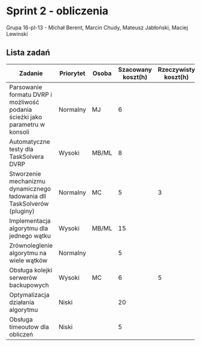 # Sprint 2 - obliczenia
Grupa 16-pl-13 - Michał Berent, Marcin Chudy, Mateusz Jabłoński, Maciej Lewinski

## Lista zadań

| Zadanie                                                                      | Priorytet | Osoba | Szacowany  koszt(h) | Rzeczywisty  koszt(h) |
|------------------------------------------------------------------------------|-----------|-------|---------------------|-----------------------|
| Parsowanie formatu DVRP i możliwość podania ścieżki jako parametru w konsoli | Normalny  | MJ    | 6                   |                       |
| Automatyczne testy dla TaskSolvera DVRP                                      | Wysoki    | MB/ML | 8                   |                       |
| Stworzenie mechanizmu dynamicznego ładowania dll TaskSolverów (pluginy)      | Normalny  | MC    | 5                   |3                      |
| Implementacja algorytmu dla jednego wątku                                    | Wysoki    | MB/ML | 15                  |                       |
| Zrównoleglenie algorytmu na wiele wątków                                     | Normalny  |       | 5                   |                       |
| Obsługa kolejki serwerów backupowych                                         | Wysoki    | MC    | 6                   |5                      |
| Optymalizacja działania algorytmu                                            | Niski     |       | 20                  |                       |
| Obsługa timeoutow dla obliczeń                                               | Niski     |       | 5                   |                       |
